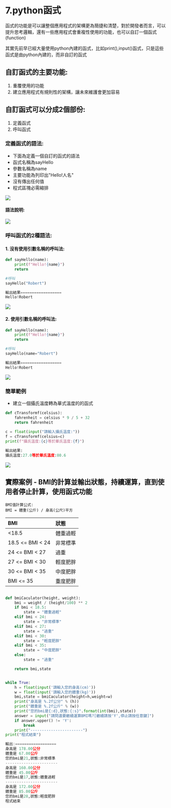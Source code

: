 # 7.python函式
函式的功能是可以讓整個應用程式的架構更為簡捷和清楚，對於開發者而言，可以提升思考邏輯，還有一些應用程式會重複性使用的功能，也可以自訂一個函式(function)

其實先前早已經大量使用python內建的函式，比如print(),input()函式，只是這些函式是由python內建的，而非自訂的函式

## 自訂函式的主要功能:

1. 重覆使用的功能
2. 建立應用程式有規則性的架構，讓未來維護會更加容易

## 自訂函式可以分成2個部份:

1. 定義函式
2. 呼叫函式

### 定義函式的語法:
- 下面為定義一個自訂的函式的語法
- 函式名稱為sayHello
- 參數名稱為name
- 主要功能為列印出"Hello!人名"
- 沒有傳出任何值
- 程式區塊必需縮排

![](./images/pic1.png)

####  語法說明:

![](./images/pic2.png)

### 呼叫函式的2種語法:

#### 1. 沒有使用引數名稱的呼叫法:

```python
def sayHello(name):
    print(f"Hello!{name}")
    return

#呼叫
sayHello("Robert") 

輸出結果==================
Hello!Robert
```

![](./images/pic3.png)

#### 2. 使用引數名稱的呼叫法:

```python
def sayHello(name):
    print(f"Hello!{name}")
    return

#呼叫
sayHello(name="Robert") 

輸出結果==================
Hello!Robert
```

![](./images/pic4.png)

### 簡單範例

- 建立一個攝氏溫度轉為華式溫度的的函式

```python
def cTransformf(celsius):
    fahrenheit = celsius * 9 / 5 + 32
    return fahrenheit
    
c = float(input("請輸入攝氏溫度:"))
f = cTransformf(celsius=c)
print(f"攝氏溫度:{c}等於華氏溫度:{f}")

輸出結果:
攝氏溫度:27.0等於華氏溫度:80.6
```

![](./images/pic5.png)

## 實際案例 - BMI的計算並輸出狀態，持續運算，直到使用者停止計算，使用函式功能

```
BMI值計算公式:    
BMI = 體重(公斤) / 身高(公尺)平方
```

| BMI | 狀態 |
|:--|:--|
| <18.5 | 體重過輕 |
|  18.5 <= BMI < 24 | 非常標準 |
|  24 <= BMI < 27 | 過重 |
|  27 <= BMI < 30 | 輕度肥胖 |
|  30 <= BMI < 35 | 中度肥胖 |
|  BMI <= 35 | 重度肥胖 |


```python

def bmiCaculator(height, weight):
    bmi = weight / (height/100) ** 2
    if bmi < 18.5:
        state = "體重過輕"
    elif bmi < 24:
        state = "非常標準"
    elif bmi < 27:
        state = "過重"
    elif bmi < 30:
        state = "輕度肥胖"
    elif bmi < 35:
        state = "中度肥胖"
    else:
        state = "過重"

    return bmi,state


while True:
    h = float(input('請輸入您的身高(cm)'))
    w = float(input('請輸入您的體重(kg)'))
    bmi,state = bmiCaculator(height=h,weight=w)
    print("身高是 %.2f公分" % (h))
    print("體重是 %.2f公斤" % (w))
    print("您的bmi是{:d},狀態:{:s}".format(int(bmi),state))
    answer = input("請問還要繼續運算BMI嗎?[繼續請按'Y',停止請按任意鍵]")
    if answer.upper() != 'Y':       
        break
    print("-----------------------")
print("程式結束")

輸出:==================
身高是 178.00公分
體重是 67.00公斤
您的bmi是21,狀態:非常標準
-----------------------
身高是 160.00公分
體重是 45.00公斤
您的bmi是17,狀態:體重過輕
-----------------------
身高是 172.00公分
體重是 85.00公斤
您的bmi是28,狀態:輕度肥胖
程式結束
```



